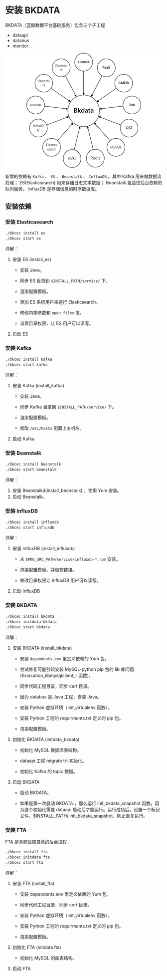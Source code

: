 # 安装 BKDATA

BKDATA（蓝鲸数据平台基础服务）包含三个子工程

- dataapi
- databus
- monitor

![Bkdata依赖简图](../../assets/bkdata_depends.png)

新增的依赖有 `Kafka` 、 `ES` 、 `Beanstalk` 、 `InfluxDB` 。其中 Kafka 用来做数据流处理； ES(Elasticsearch) 用来存储日志文本数据； Beanstalk 是监控后台依赖的队列服务， InfluxDB 是存储信息的时序数据库。

## 安装依赖

### 安装 Elasticasearch

```bash
./bkcec install es
./bkcec start es
```

详解：

1. 安装 ES (install_es)
    - 安装 Java。

    - 同步 ES 目录到 `$INSTALL_PATH/service/` 下。

    - 渲染配置模板。

    - 添加 ES 系统用户来运行 Elasticsearch。

    - 修改内核参数和 `open files` 值。

    - 设置目录权限，让 ES 用户可以读写。

2. 启动 ES

### 安装 Kafka

```bash
./bkcec install kafka
./bkcec start kafka
```

详解：

1. 安装 Kafka (install_kafka)

    - 安装 Java。

    - 同步 Kafka 目录到 `$INSTALL_PATH/service/` 下。

    - 渲染配置模板。

    - 修改 `/etc/hosts` 配置上主机名。

2. 启动 Kafka

### 安装 Beanstalk

```bash
./bkcec install beanstalk
./bkcec start beanstalk
```

详解：

1. 安装 Beanstalkd(install_beanstalk) ，使用 Yum 安装。
2. 启动 Beanstalk。

### 安装 InfluxDB

```bash
./bkcec install influxdb
./bkcec start influxdb
```

详解：

1. 安装 InfluxDB (install_influxdb)

    - 从 `$PKG_SRC_PATH/service/influxdb-*.rpm` 安装。

    - 渲染配置模板，并做软链接。

    - 修改目录权限让 InfluxDB 用户可以读写。

2. 启动 InfluxDB

### 安装 BKDATA

```bash
./bkcec install bkdata
./bkcec initdata bkdata
./bkcec start bkdata
```

详解：

1. 安装 BKDATA (install_bkdata)

    - 安装 `dependents.env` 里定义依赖的 Yum 包。

    - 尝试修复可能引起安装 MySQL-python pip 包的 lib 库问题 (fixlocation_libmysqlclient_r 函数)。

    - 同步代码工程目录，同步 cert 目录。

    - 因为 databus 是 Java 工程，安装 Java。

    - 安装 Python 虚拟环境（init_virtualenv 函数）。

    - 安装 Python 工程的 requirments.txt 定义的 pip 包。

    - 渲染配置模板。

2. 初始化 BKDATA (initdata_bkdata)

    - 初始化 MySQL 数据库表结构。

    - dataapi 工程 migrate trt 初始化。

    - 初始化 Kafka 的 topic 数据。

3. 启动 BKDATA

    - 启动 BKDATA。

    - 如果是第一次启动 BKDATA ，那么运行 init_bkdata_snapshot 函数，因为这个初始化需要 dataapi 启动后才能运行。运行成功后，设置一个标记文件，$INSTALL_PATH/.init_bkdata_snapshot。防止重复执行。


### 安装 FTA

FTA 是蓝鲸故障自愈的后台进程

```bash
./bkcec install fta
./bkcec initdata fta
./bkcec start fta
```

详解：

1. 安装 FTA  (install_fta)

    - 安装 dependents.env 里定义依赖的 Yum 包。

    - 同步代码工程目录，同步 cert 目录。

    - 安装 Python 虚拟环境（init_virtualenv 函数）。

    - 安装 Python 工程的 requirments.txt 定义的 pip 包。

    - 渲染配置模板。

2. 初始化 FTA (initdata fta)

    - 初始化 MySQL 的库表结构。

3. 启动 FTA
